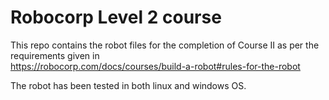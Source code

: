 # Robocorp Level 2 course

This repo contains the robot files for the completion of Course II as per the requirements given in  
https://robocorp.com/docs/courses/build-a-robot#rules-for-the-robot


The robot has been tested in both linux and windows OS. 

